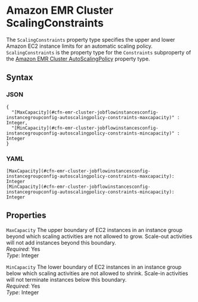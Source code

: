 # Amazon EMR Cluster ScalingConstraints<a name="aws-properties-emr-cluster-jobflowinstancesconfig-instancegroupconfig-autoscalingpolicy-constraints-scalingconstraints"></a>

The `ScalingConstraints` property type specifies the upper and lower Amazon EC2 instance limits for an automatic scaling policy\. `ScalingConstraints` is the property type for the `Constraints` subproperty of the [Amazon EMR Cluster AutoScalingPolicy](aws-properties-emr-cluster-jobflowinstancesconfig-instancegroupconfig-autoscalingpolicy.md) property type\.

## Syntax<a name="w4ab1c21c14e1208b5"></a>

### JSON<a name="aws-properties-emr-cluster-jobflowinstancesconfig-instancegroupconfig-autoscalingpolicy-constraints-scalingconstraints-syntax.json"></a>

```
{
  "[MaxCapacity](#cfn-emr-cluster-jobflowinstancesconfig-instancegroupconfig-autoscalingpolicy-constraints-maxcapacity)" : Integer,
  "[MinCapacity](#cfn-emr-cluster-jobflowinstancesconfig-instancegroupconfig-autoscalingpolicy-constraints-mincapacity)" : Integer
}
```

### YAML<a name="aws-properties-emr-cluster-jobflowinstancesconfig-instancegroupconfig-autoscalingpolicy-constraints-scalingconstraints-syntax.yaml"></a>

```
[MaxCapacity](#cfn-emr-cluster-jobflowinstancesconfig-instancegroupconfig-autoscalingpolicy-constraints-maxcapacity): Integer
[MinCapacity](#cfn-emr-cluster-jobflowinstancesconfig-instancegroupconfig-autoscalingpolicy-constraints-mincapacity): Integer
```

## Properties<a name="w4ab1c21c14e1208b7"></a>

`MaxCapacity`  <a name="cfn-emr-cluster-jobflowinstancesconfig-instancegroupconfig-autoscalingpolicy-constraints-maxcapacity"></a>
The upper boundary of EC2 instances in an instance group beyond which scaling activities are not allowed to grow\. Scale\-out activities will not add instances beyond this boundary\.  
*Required*: Yes  
*Type*: Integer

`MinCapacity`  <a name="cfn-emr-cluster-jobflowinstancesconfig-instancegroupconfig-autoscalingpolicy-constraints-mincapacity"></a>
The lower boundary of EC2 instances in an instance group below which scaling activities are not allowed to shrink\. Scale\-in activities will not terminate instances below this boundary\.  
*Required*: Yes  
*Type*: Integer